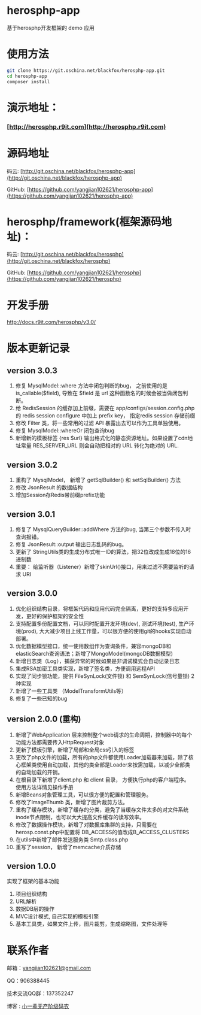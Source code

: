 herosphp-app
====
基于herosphp开发框架的 demo 应用

使用方法
=====
```bash
git clone https://git.oschina.net/blackfox/herosphp-app.git
cd herosphp-app
composer install
```

演示地址：
=======
### [http://herosphp.r9it.com](http://herosphp.r9it.com)

源码地址
====
码云: [http://git.oschina.net/blackfox/herosphp-app](http://git.oschina.net/blackfox/herosphp-app)

GitHub: [https://github.com/yangjian102621/herosphp-app](https://github.com/yangjian102621/herosphp-app)

herosphp/framework(框架源码地址)：
====
码云: [http://git.oschina.net/blackfox/herosphp](http://git.oschina.net/blackfox/herosphp)

GitHub: [https://github.com/yangjian102621/herosphp](https://github.com/yangjian102621/herosphp)

开发手册
========
http://docs.r9it.com/herosphp/v3.0/

版本更新记录
======

## version 3.0.3
1. 修复 MysqlModel::where 方法中闭包判断的bug， 之前使用的是 is_callable($field), 导致在 $field 是 url 这种函数名的时候会被当做闭包判断。
2. 给 RedisSession 的缓存加上前缀，需要在 app/configs/session.config.php 的 redis session configure 中加上 prefix key，
指定redis session 存储前缀
3. 修改 Filter 类，将一些常用的过滤 API 暴露出去可以作为工具单独使用。
4. 修复 MysqlModel::whereOr 闭包查询bug
5. 新增新的模板标签 {res $url} 输出格式化的静态资源地址。如果设置了cdn地址常量 RES_SERVER_URL 则会自动把相对的 URL 转化为绝对的 URL.

## version 3.0.2
1. 重构了 MysqlModel， 新增了 getSqlBuilder() 和 setSqlBuilder() 方法
2. 修改 JsonResult 的数据结构
3. 增加Session存Redis带前缀prefix功能

## version 3.0.1
1. 修复了 MysqlQueryBuilder::addWhere 方法的bug, 当第三个参数不传入时查询报错。
2. 修复 JsonResult::output 输出日志乱码的bug。
3. 更新了 StringUtils类的生成分布式唯一ID的算法，把32位改成生成18位的16进制数
4. 重要： 给监听器（Listener）新增了skinUrl()接口，用来过滤不需要监听的请求 URI


## version 3.0.0
1. 优化组织结构目录，将框架代码和应用代码完全隔离，更好的支持多应用开发，更好的保护框架的安全性
2. 支持配置多份配置文档，可以同时配置开发环境(dev), 测试环境(test), 生产环境(prod), 大大减少项目上线工作量，可以很方便的使用git的hooks实现自动部署。
3. 优化数据模型接口，统一使用数组作为查询条件，兼容mongoDB和elasticSearch查询语法；新增了MongoModel(mongoDB数据模型)
4. 新增日志类（Log），捕获异常的时候如果是非调试模式会自动记录日志
5. 集成RSA加密工具类实现，新增了签名类，方便调用远程API
6. 实现了同步锁功能，提供 FileSynLock(文件锁) 和 SemSynLock(信号量锁) 2种实现
7. 新增了一些工具类 （ModelTransformUtils等）
8. 修复了一些已知的bug


## version 2.0.0 (重构)
1. 新增了WebApplication 层来控制整个web请求的生命周期，控制器中的每个功能方法都需要传入HttpRequest对象
2. 更新了模板引擎，新增了局部和全局css引入的标签
3. 更改了php文件的加载，所有的php文件都使用Loader加载器来加载，除了核心框架类使用自动加载，其他的类全部是Loader来按需加载，以减少全部类的自动加载的开销。
4. 在根目录下新增了client.php 和 client 目录， 方便执行php的客户端程序。 使用方法详情见操作手册
5. 新增Beans对象管理工具，可以很方便的配置和管理服务。
6. 修改了ImageThumb 类，新增了图片裁剪方法。
7. 重构了缓存模块，新增了缓存的分类，避免了当缓存文件太多的对文件系统inode节点限制，也可以大大提高文件缓存的读写效率。
8. 修改了数据操作模块，新增了对数据库集群的支持，只需要在herosp.const.php中配置将 DB_ACCESS的值改成B_ACCESS_CLUSTERS
9. 在utils中新增了邮件发送服务类 Smtp.class.php
10. 重写了session， 新增了memcache介质存储

## version 1.0.0
实现了框架的基本功能
1. 项目组织结构
2. URL解析
3. 数据DB层的操作
4. MVC设计模式, 自己实现的模板引擎
5. 基本工具类，如果文件上传，图片裁剪，生成缩略图，文件处理等

联系作者
=====
邮箱：<a href="mailto:yangjian102621@gmail.com">yangjian102621@gmail.com</a>

QQ：906388445

技术交流QQ群：137352247

博客 : <a href="http://www.r9it.com/">小一辈无产阶级码农</a>

<br />

